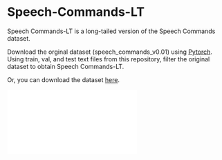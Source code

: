 # Speech-Commands-LT
Speech Commands-LT is a long-tailed version of the Speech Commands dataset.

Download the orginal dataset (speech_commands_v0.01) using <a href="https://pytorch.org/audio/main/generated/torchaudio.datasets.SPEECHCOMMANDS.html">Pytorch</a>. Using train, val, and test text files from this repository, filter the original dataset to obtain Speech Commands-LT.

Or, you can download the dataset <a href="https://drive.google.com/file/d/17N-FvC_btw06-Ag0NrrBHanYnRkAA1CW/view?usp=drive_link">here</a>.

![Speech Commands-LT distribution](speech_commands_lt_dist.pdf)
